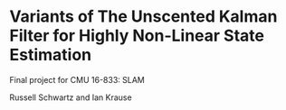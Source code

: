 # Variants of The Unscented Kalman Filter for Highly Non-Linear State Estimation
Final project for CMU 16-833: SLAM

Russell Schwartz and Ian Krause
